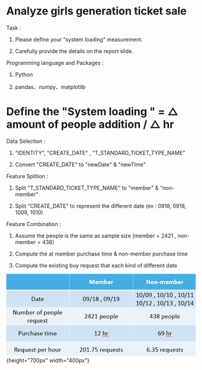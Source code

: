 # Analyze girls generation ticket sale

Task : 

1. Please define your "system loading" measurement.
  
2. Carefully provide the details on the report slide.




Programming language and Packages : 

1. Python
  
2. pandas、numpy、matplotlib
  
  

# Define the "System loading " = △ amount of people addition  / △ hr 

Data Selection :

1. "IDENTITY", "CREATE_DATE" , "T_STANDARD_TICKET_TYPE_NAME"

2. Convert "CREATE_DATE" to "newDate" & "newTIme" 

Feature Splition :

1. Split "T_STANDARD_TICKET_TYPE_NAME" to "member" & "non-member"

2. Split "CREATE_DATE" to represent the different date (ex : 0918, 0918, 1009, 1010)

Feature Combination :

1. Assume the people is the same as sample size (member = 2421 , non-member = 438)

2. Compute the at member purchase time & non-member purchase time 

3. Compute the existing buy request that each kind of different date


![image](./img/result.PNG){height="700px" width="400px"}

